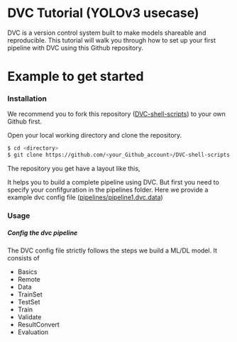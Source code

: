 # DVC Tutorial (YOLOv3 usecase)

DVC is a version control system built to make models shareable and reproducible. This tutorial will walk you through how to set up your first pipeline with DVC using this Github repository.

# Example to get started

### Installation

We recommend you to fork this repository ([DVC-shell-scripts][PlDb]) to your own Github first. 

Open your local working directory and clone the repository.

```sh
$ cd <directory>
$ git clone https://github.com/<your_Github_account>/DVC-shell-scripts.git
```

The repository you get have a layout like this, 

It helps you to build a complete pipeline using DVC. But first you need to specify your confifguration in the pipelines folder. Here we provide a example dvc config file ([pipelines/pipeline1.dvc.data][PlDb])

### Usage

##### Config the dvc pipeline

The DVC config file strictly follows the steps we build a ML/DL model. It consists of 

  - Basics
  - Remote
  - Data
  - TrainSet
  - TestSet
  - Train
  - Validate
  - ResultConvert
  - Evaluation




[PlDb]: <https://github.com/ZhengYQi6427/DVC-shell-scripts.git>
[PlDb]: <https://github.com/ZhengYQi6427/DVC-shell-scripts/blob/master/pipelines/pipeline1.dvc.data>

